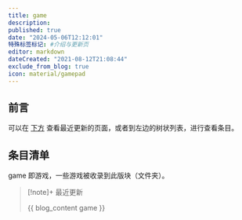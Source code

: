 ```yaml
---
title: game
description:
published: true
date: "2024-05-06T12:12:01"
特殊标签标记: #介绍与更新页
editor: markdown
dateCreated: "2021-08-12T21:08:44"
exclude_from_blog: true
icon: material/gamepad
---
```


## 前言

可以在 [下方](#条目清单) 查看最近更新的页面，或者到左边的树状列表，进行查看条目。

## 条目清单

game 即游戏，一些游戏被收录到此版块（文件夹）。

> [!note]+ 最近更新
>
> {{ blog_content game }}
